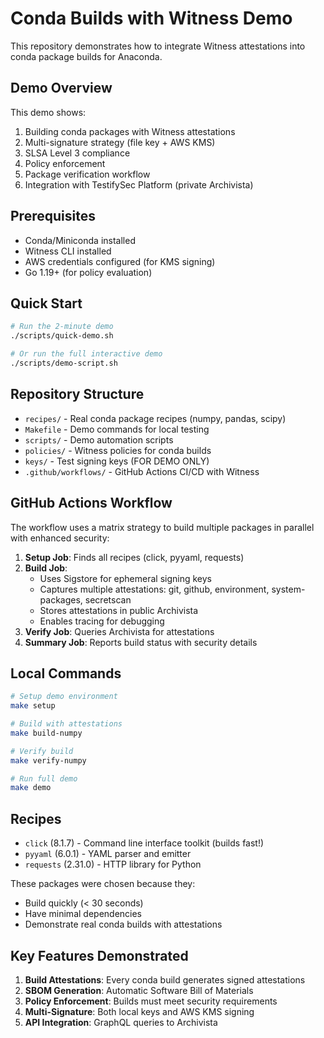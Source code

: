 # Conda Builds with Witness Demo

This repository demonstrates how to integrate Witness attestations into conda package builds for Anaconda.

## Demo Overview

This demo shows:
1. Building conda packages with Witness attestations
2. Multi-signature strategy (file key + AWS KMS)
3. SLSA Level 3 compliance
4. Policy enforcement
5. Package verification workflow
6. Integration with TestifySec Platform (private Archivista)

## Prerequisites

- Conda/Miniconda installed
- Witness CLI installed
- AWS credentials configured (for KMS signing)
- Go 1.19+ (for policy evaluation)

## Quick Start

```bash
# Run the 2-minute demo
./scripts/quick-demo.sh

# Or run the full interactive demo
./scripts/demo-script.sh
```

## Repository Structure

- `recipes/` - Real conda package recipes (numpy, pandas, scipy)
- `Makefile` - Demo commands for local testing
- `scripts/` - Demo automation scripts
- `policies/` - Witness policies for conda builds
- `keys/` - Test signing keys (FOR DEMO ONLY)
- `.github/workflows/` - GitHub Actions CI/CD with Witness

## GitHub Actions Workflow

The workflow uses a matrix strategy to build multiple packages in parallel with enhanced security:

1. **Setup Job**: Finds all recipes (click, pyyaml, requests)
2. **Build Job**: 
   - Uses Sigstore for ephemeral signing keys
   - Captures multiple attestations: git, github, environment, system-packages, secretscan
   - Stores attestations in public Archivista
   - Enables tracing for debugging
3. **Verify Job**: Queries Archivista for attestations
4. **Summary Job**: Reports build status with security details

## Local Commands

```bash
# Setup demo environment
make setup

# Build with attestations
make build-numpy

# Verify build
make verify-numpy

# Run full demo
make demo
```

## Recipes

- `click` (8.1.7) - Command line interface toolkit (builds fast!)
- `pyyaml` (6.0.1) - YAML parser and emitter
- `requests` (2.31.0) - HTTP library for Python

These packages were chosen because they:
- Build quickly (< 30 seconds)
- Have minimal dependencies
- Demonstrate real conda builds with attestations

## Key Features Demonstrated

1. **Build Attestations**: Every conda build generates signed attestations
2. **SBOM Generation**: Automatic Software Bill of Materials
3. **Policy Enforcement**: Builds must meet security requirements
4. **Multi-Signature**: Both local keys and AWS KMS signing
5. **API Integration**: GraphQL queries to Archivista